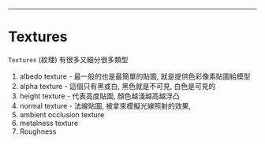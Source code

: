 ---
# Textures

`Textures` (紋理) 有很多又細分很多類型

1. albedo texture - 最一般的也是最簡單的貼圖, 就是提供色彩像素貼圖給模型
2. alpha texture - 這個只有黑或白, 黑色就是不可見, 白色是可見的
3. height texture - 代表高度貼圖, 顏色越淺越高越浮凸
4. normal texture - 法線貼圖, 被拿來模擬光線照射的效果,
5. ambient occlusion texture
6. metalness texture
7. Roughness